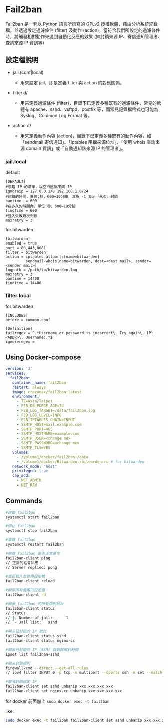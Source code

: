 # Fail2ban

Fail2ban 是一套以 Python 語言所撰寫的 GPLv2 授權軟體，藉由分析系統紀錄檔，並透過設定過濾條件 (filter) 及動作 (action)，當符合我們所設定的過濾條件時，將觸發相對動作來達到自動化反應的效果 (如封鎖來源 IP、寄信通知管理者、查詢來源 IP 資訊等)

## 設定檔說明

- jail.(conf|local)
  - 用來設定 jail，即是定義 filter 與 action 的對應關係。

- filter.d/
  - 用來定義過濾條件 (filter)，目錄下已定義多種既有的過濾條件，常見的軟體有 apache、sshd、vsftpd、postfix 等，而常見記錄檔格式也可能為 Syslog、Common Log Format 等。

- action.d/
  - 用來定義動作內容 (action)，目錄下已定義多種既有的動作內容，如「sendmail 寄信通知」、「iptables 阻擋來源位址」、「使用 whois 查詢來源 domain 資訊」或「自動通知該來源 IP 的管理者」。

### jail.local

default

```local
[DEFAULT]
#忽略 IP 的清單，以空白區隔不同 IP
ignoreip = 127.0.0.1/8 192.168.1.0/24
#封鎖的時間，單位:秒，600=10分鐘，改為 -1 表示「永久」封鎖  
bantime  = 600
#在多久的時間內，單位:秒，600=10分鐘
findtime = 600
#登入失敗幾次封鎖
maxretry = 3
```

for bitwarden

```local
[bitwarden]
enabled = true
port = 80,443,8081
filter = bitwarden
action = iptables-allports[name=bitwarden]
         sendmail-whois[name=bitwarden, dest=<dest mail>, sender=<sender mail>]
logpath = /path/to/bitwarden.log
maxretry = 3
bantime = 14400
findtime = 14400
```

### filter.local

for bitwarden

```local
[INCLUDES]
before = common.conf

[Definition]
failregex = ^.*Username or password is incorrect\. Try again\. IP: <ADDR>\. Username:.*$
ignoreregex =
```

## Using Docker-compose

```yml
version: '3'
services:
  fail2ban:
   container_name: fail2ban
   restart: always
   image: crazymax/fail2ban:latest
   environment: 
     - TZ=Asia/Taipei
     - F2B_DB_PURGE_AGE=7d
     - F2B_LOG_TARGET=/data/fail2ban.log
     - F2B_LOG_LEVEL=INFO
     - F2B_IPTABLES_CHAIN=INPUT
     - SSMTP_HOST=mail.example.com
     - SSMTP_PORT=465
     - SSMTP_HOSTNAME=example.com
     - SSMTP_USER=<change me>
     - SSMTP_PASSWORD=<change me>
     - SSMTP_TLS=YES
   volumes:
     - /volume1/docker/fail2ban:/data
     - /volume1/docker/Bitwarden:/bitwarden:ro # for bitwarden
   network_mode: "host"
   privileged: true
   cap_add:
     - NET_ADMIN
     - NET_RAW
```

## Commands

```sh
#啟動 fail2ban
systemctl start fail2ban

#停止 fail2ban
systemctl stop fail2ban

#重啟 fail2ban
systemctl restart fail2ban

#檢查 fail2ban 是否正常運作
fail2ban-client ping
// 正常的話會回應：
// Server replied: pong

#重新載入並套用設定檔
fail2ban-client reload

#顯示所有套用的設定值
fail2ban-client -d

#顯示 fail2ban 的所有規則統計
fail2ban-client status
// Status
// |- Number of jail:      1
// `- Jail list:   sshd

#顯示已封鎖的 IP 統計
fail2ban-client status sshd
fail2ban-client status nginx-cc

#顯示已封鎖的 IP (SSH) 與剩餘解封時間
ipset list fail2ban-sshd

#顯示封鎖規則
firewall-cmd --direct --get-all-rules
// ipv4 filter INPUT 0 -p tcp -m multiport --dports ssh -m set --match-set fail2ban-sshd src -j REJECT --reject-with icmp-port-unreachable

#取消封鎖指定 IP
fail2ban-client set sshd unbanip xxx.xxx.xxx.xxx
fail2ban-client set nginx-cc unbanip xxx.xxx.xxx.xxx
```

for docker
前面加上 `sudo docker exec -t fail2ban`

like:

```sh
sudo docker exec -t fail2ban fail2ban-client set sshd unbanip xxx.xxx.xxx.xxx
```